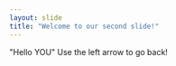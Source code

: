 ```yaml
---
layout: slide
title: "Welcome to our second slide!"
---
```

"Hello YOU"
Use the left arrow to go back!
